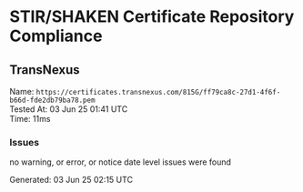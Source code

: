 # STIR/SHAKEN Certificate Repository Compliance

## TransNexus

Name: `https://certificates.transnexus.com/815G/ff79ca8c-27d1-4f6f-b66d-fde2db79ba78.pem`\
Tested At: 03 Jun 25 01:41 UTC\
Time: 11ms

### Issues

no warning, or error, or notice date level issues were found

Generated: 03 Jun 25 02:15 UTC